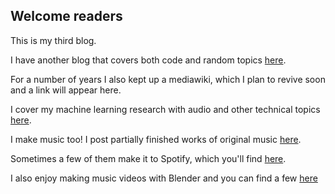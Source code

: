 ## Welcome readers 

This is my third blog.

I have another blog that covers both code and random topics [here](http://devinvenable.blogspot.com/).

For a number of years I also kept up a mediawiki, which I plan to revive soon and a link will appear here.

I cover my machine learning research with audio and other technical topics [here](https://www.youtube.com/channel/UCVN9mbPYSdV3NPhIrcHcqHQ).

I make music too! I post partially finished works of original music [here](https://soundcloud.com/init-dot-d).

Sometimes a few of them make it to Spotify, which you'll find [here](https://open.spotify.com/album/3r7wDRDBdw7eVoXR2VZyXl).

I also enjoy making music videos with Blender and you can find a few [here](https://www.youtube.com/channel/UCxMdeZM8FcPajhtRD_gtD2Q/videos)
